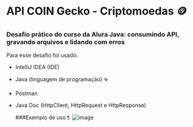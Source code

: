 # API COIN Gecko - Criptomoedas 🪙
### Desafio prático do curso da Alura Java: consumindo API, gravando arquivos e lidando com erros
Para esse desafio foi usado:
- IntelliJ IDEA (IDE)
- Java (linguagem de programação) ☕
- Postman
- Java Doc (HttpClient, HttpRequest e HttpResponse)

  ###Exemplo de uso ❗:
  ![image](https://github.com/user-attachments/assets/86034a46-950f-4745-a1d5-febab8733203)

  
